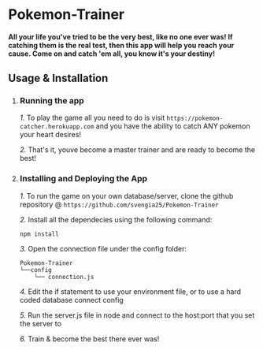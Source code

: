 # Pokemon-Trainer

#### All your life you've tried to be the very best, like no one ever was! If catching them is the real test, then this app will help you reach your cause. Come on and catch 'em all, you know it's your destiny!

## **Usage & Installation**

1. ### Running the app ###

    *1.* To play the game all you need to do is visit `https://pokemon-catcher.herokuapp.com` and you have the ability to catch ANY pokemon your heart desires!

    *2.* That's it, youve become a master trainer and are ready to become the best!

2. ### Installing and Deploying the App ###

    *1.* To run the game on your own database/server, clone the github repository @ `https://github.com/svengia25/Pokemon-Trainer`

    *2.* Install all the dependecies using the following command:

    ```
    npm install
    ```

    *3.* Open the connection file under the config folder:

    ```
    Pokemon-Trainer
    └──config
        └── connection.js
    ```

    *4.* Edit the if statement to use your environment file, or to use a hard coded database connect config

    *5.* Run the server.js file in node and connect to the host:port that you set the server to

    *6.* Train & become the best there ever was!